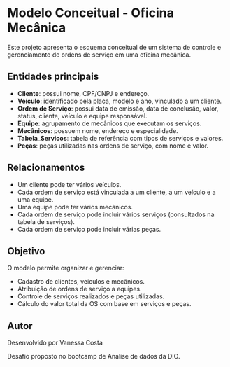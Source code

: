 # Modelo Conceitual - Oficina Mecânica

Este projeto apresenta o esquema conceitual de um sistema de controle e gerenciamento de ordens de serviço em uma oficina mecânica.

## Entidades principais

- **Cliente**: possui nome, CPF/CNPJ e endereço.
- **Veículo**: identificado pela placa, modelo e ano, vinculado a um cliente.
- **Ordem de Serviço**: possui data de emissão, data de conclusão, valor, status, cliente, veículo e equipe responsável.
- **Equipe**: agrupamento de mecânicos que executam os serviços.
- **Mecânicos**: possuem nome, endereço e especialidade.
- **Tabela_Servicos**: tabela de referência com tipos de serviços e valores.
- **Peças**: peças utilizadas nas ordens de serviço, com nome e valor.

## Relacionamentos

- Um cliente pode ter vários veículos.
- Cada ordem de serviço está vinculada a um cliente, a um veículo e a uma equipe.
- Uma equipe pode ter vários mecânicos.
- Cada ordem de serviço pode incluir vários serviços (consultados na tabela de serviços).
- Cada ordem de serviço pode incluir várias peças.

## Objetivo

O modelo permite organizar e gerenciar:
- Cadastro de clientes, veículos e mecânicos.
- Atribuição de ordens de serviço a equipes.
- Controle de serviços realizados e peças utilizadas.
- Cálculo do valor total da OS com base em serviços e peças.


## Autor

Desenvolvido por Vanessa Costa

Desafio proposto no bootcamp de Analise de dados da DIO.

